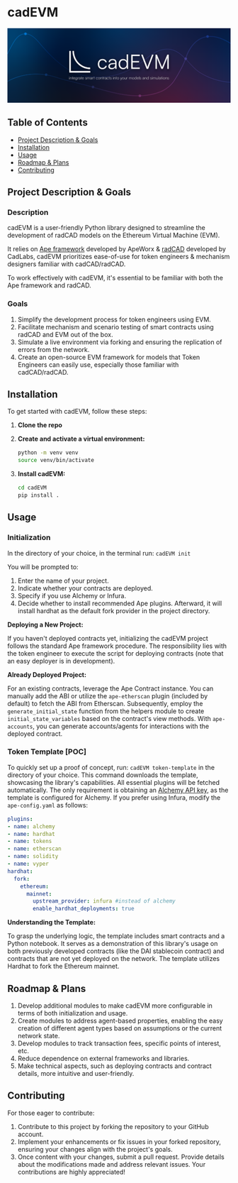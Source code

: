 # cadEVM  
![cadEVM](logo.png)


## Table of Contents

- [Project Description & Goals](#project-description--goals)
- [Installation](#installation)
- [Usage](#usage)
- [Roadmap & Plans](#roadmap--plans)
- [Contributing](#contributing)


## Project Description & Goals
### Description
cadEVM is a user-friendly Python library designed to streamline the development of radCAD models on the Ethereum Virtual Machine (EVM).

It relies on [Ape framework](https://github.com/ApeWorX/ape) developed by ApeWorx & [radCAD](https://github.com/CADLabs/radCAD) developed by CadLabs, cadEVM prioritizes ease-of-use for token engineers & mechanism designers familiar with cadCAD/radCAD. 

To work effectively with cadEVM, it's essential to be familiar with both the Ape framework and radCAD.

### Goals

1. Simplify the development process for token engineers using EVM.
2. Facilitate mechanism and scenario testing of smart contracts using radCAD and EVM out of the box.
3. Simulate a live environment via forking and ensuring the replication of errors from the network.
4. Create an open-source EVM framework for models that Token Engineers can easily use, especially those familiar with cadCAD/radCAD.


## Installation 

To get started with cadEVM, follow these steps:


1. **Clone the repo**
2. **Create and activate a virtual environment:**
   ```bash
   python -m venv venv
   source venv/bin/activate
   ```

3. **Install cadEVM:**
   ```bash
   cd cadEVM
   pip install .
   ```
## Usage

### Initialization

In the directory of your choice, in the terminal run: `cadEVM init`


You will be prompted to:
1. Enter the name of your project.
2. Indicate whether your contracts are deployed.
3. Specify if you use Alchemy or Infura.
4. Decide whether to install recommended Ape plugins. Afterward, it will install hardhat as the default fork provider in the project directory.


**Deploying a New Project:**

If you haven't deployed contracts yet, initializing the cadEVM project follows the standard Ape framework procedure. The responsibility lies with the token engineer to execute the script for deploying contracts (note that an easy deployer is in development).

**Already Deployed Project:**

For an existing contracts, leverage the Ape Contract instance. You can manually add the ABI or utilize the `ape-etherscan` plugin (included by default) to fetch the ABI from Etherscan. Subsequently, employ the `generate_initial_state` function from the helpers module to create `initial_state_variables` based on the contract's view methods. With `ape-accounts`, you can generate accounts/agents for interactions with the deployed contract.

### Token Template [POC]

To quickly set up a proof of concept, run: `cadEVM token-template` in the directory of your choice. This command downloads the template, showcasing the library's capabilities. All essential plugins will be fetched automatically. The only requirement is obtaining an [Alchemy API key](https://www.alchemy.com/), as the template is configured for Alchemy. If you prefer using Infura, modify the `ape-config.yaml` as follows:



```yaml name: Token template
plugins:
- name: alchemy
- name: hardhat
- name: tokens
- name: etherscan
- name: solidity
- name: vyper
hardhat:
  fork:
    ethereum:
      mainnet:
        upstream_provider: infura #instead of alchemy
        enable_hardhat_deployments: true
```

**Understanding the Template:**

To grasp the underlying logic, the template includes smart contracts and a Python notebook. It serves as a demonstration of this library's usage on both previously developed contracts (like the DAI stablecoin contract) and contracts that are not yet deployed on the network. The template utilizes Hardhat to fork the Ethereum mainnet.

## Roadmap & Plans

1. Develop additional modules to make cadEVM more configurable in terms of both initialization and usage.
2. Create modules to address agent-based properties, enabling the easy creation of different agent types based on assumptions or the current network state.
3. Develop modules to track transaction fees, specific points of interest, etc.
4. Reduce dependence on external frameworks and libraries.
5. Make technical aspects, such as deploying contracts and contract details, more intuitive and user-friendly.

## Contributing

For those eager to contribute:

1. Contribute to this project by forking the repository to your GitHub account.
2. Implement your enhancements or fix issues in your forked repository, ensuring your changes align with the project's goals.
3. Once content with your changes, submit a pull request. Provide details about the modifications made and address relevant issues. Your contributions are highly appreciated!








